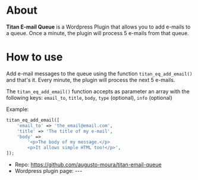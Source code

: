 # About

**Titan E-mail Queue** is a Wordpress Plugin that allows you to add e-mails to a queue. Once a minute, the plugin will process 5 e-mails from that queue.

# How to use

Add e-mail messages to the queue using the function `titan_eq_add_email()` and that's it. Every minute, the plugin will process the next 5 e-mails. 

The `titan_eq_add_email()` function accepts as parameter an array with the following keys: `email_to`, `title`, `body`, `type` (optional), `info` (optional)

Example:
```php
titan_eq_add_email([
	'email_to' => 'the_email@email.com',
	'title' => 'The title of my e-mail',
	'body' => 
		'<p>The body of my message.</p>
		<p>It allows simple HTML too!</p>',
]);
```

* Repo: https://github.com/augusto-moura/titan-email-queue
* Wordpress plugin page: ---
